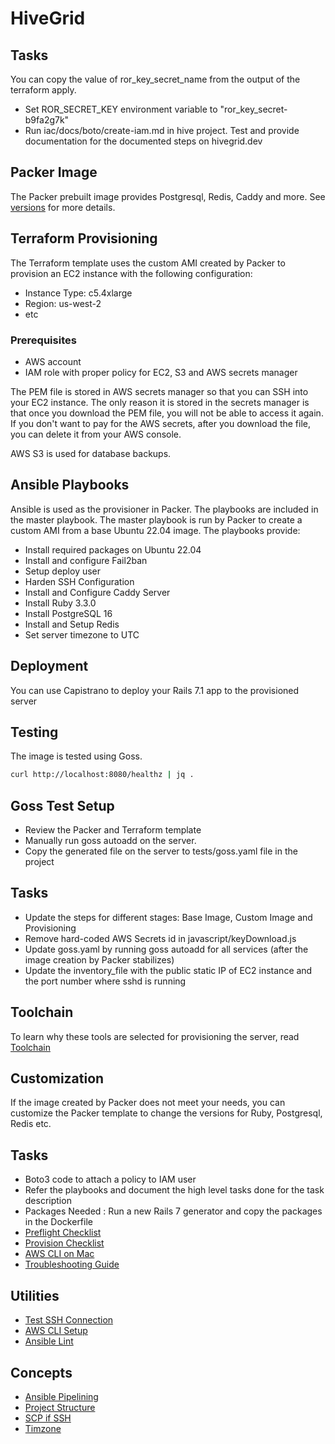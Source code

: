 # HiveGrid

## Tasks

You can copy the value of ror_key_secret_name from the output of the terraform apply.

- Set ROR_SECRET_KEY environment variable to "ror_key_secret-b9fa2g7k"
- Run iac/docs/boto/create-iam.md in hive project. Test and provide documentation for the documented steps on hivegrid.dev

## Packer Image

The Packer prebuilt image provides Postgresql, Redis, Caddy and more. See [versions](./VERSIONS.md) for more details.

## Terraform Provisioning

The Terraform template uses the custom AMI created by Packer to provision an EC2 instance with the following configuration:

- Instance Type: c5.4xlarge
- Region: us-west-2
- etc

### Prerequisites

- AWS account
- IAM role with proper policy for EC2, S3 and AWS secrets manager

The PEM file is stored in AWS secrets manager so that you can SSH into your EC2 instance. The only reason it is stored in the secrets manager is that once you download the PEM file, you will not be able to access it again. If you don't want to pay for the AWS secrets, after you download the file, you can delete it from your AWS console.

AWS S3 is used for database backups.

## Ansible Playbooks

Ansible is used as the provisioner in Packer. The playbooks are included in the master playbook. The master playbook is run by Packer to create a custom AMI from a base Ubuntu 22.04 image. The playbooks provide:

- Install required packages on Ubuntu 22.04
- Install and configure Fail2ban
- Setup deploy user
- Harden SSH Configuration
- Install and Configure Caddy Server
- Install Ruby 3.3.0
- Install PostgreSQL 16
- Install and Setup Redis
- Set server timezone to UTC

## Deployment

You can use Capistrano to deploy your Rails 7.1 app to the provisioned server

## Testing

The image is tested using Goss. 

```bash
curl http://localhost:8080/healthz | jq .
```

## Goss Test Setup

- Review the Packer and Terraform template
- Manually run goss autoadd on the server.
- Copy the generated file on the server to tests/goss.yaml file in the project

## Tasks

- Update the steps for different stages: Base Image, Custom Image and Provisioning
- Remove hard-coded AWS Secrets id in javascript/keyDownload.js
- Update goss.yaml by running goss autoadd for all services (after the image creation by Packer stabilizes)
- Update the inventory_file with the public static IP of EC2 instance and the port number where sshd is running

## Toolchain

To learn why these tools are selected for provisioning the server, read [Toolchain](https://github.com/bparanj/learning-nuxt/blob/main/iac/docs/basics/toolchain.md)

## Customization

If the image created by Packer does not meet your needs, you can customize the Packer template to change the versions for Ruby, Postgresql, Redis etc.

## Tasks

- Boto3 code to attach a policy to IAM user
- Refer the playbooks and document the high level tasks done for the task description
- Packages Needed : Run a new Rails 7 generator and copy the packages in the Dockerfile
- [Preflight Checklist](https://github.com/bparanj/learning-nuxt/blob/30ad0f16c6cd3c125bcc4a57fa03161730862aa7/iac/prototype/experiments/README.md)
- [Provision Checklist](https://github.com/bparanj/learning-nuxt/blob/30ad0f16c6cd3c125bcc4a57fa03161730862aa7/iac/prototype/experiments/PROVISION.md)
- [AWS CLI on Mac](https://github.com/bparanj/learning-nuxt/blob/30ad0f16c6cd3c125bcc4a57fa03161730862aa7/iac/prototype/experiments/troubleshooting/docs/10.md)
- [Troubleshooting Guide](https://github.com/bparanj/learning-nuxt/blob/30ad0f16c6cd3c125bcc4a57fa03161730862aa7/iac/prototype/experiments/troubleshooting/docs/toc.md)

## Utilities

- [Test SSH Connection](https://github.com/bparanj/learning-nuxt/blob/main/iac/docs/deployer/ssh-connection.md)
- [AWS CLI Setup](https://github.com/bparanj/learning-nuxt/blob/main/iac/docs/ansible/boto-setup.md)
- [Ansible Lint](https://github.com/bparanj/learning-nuxt/blob/main/iac/docs/ansible/lint.md)

## Concepts

- [Ansible Pipelining](https://github.com/bparanj/learning-nuxt/blob/main/iac/docs/basics/pipelining.md)
- [Project Structure](https://github.com/bparanj/learning-nuxt/blob/main/iac/docs/basics/project-structure.md)
- [SCP if SSH](https://github.com/bparanj/learning-nuxt/blob/main/iac/docs/basics/scp_if_ssh.md)
- [Timzone](https://github.com/bparanj/learning-nuxt/blob/main/iac/docs/basics/timezone.md)

